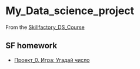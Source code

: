 # My_Data_science_project
From the [Skillfactory_DS_Course](https://github.com/IvanF2023/sf_data_science) 

## SF homework
* [Проект_0. Игра: Угадай число](https://github.com/IvanF2023/sf_data_science/blob/main/Project_0/game.py)


